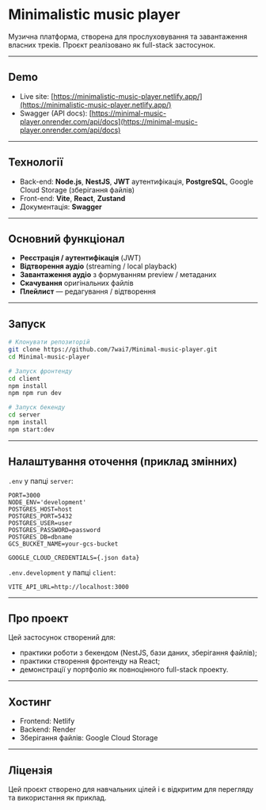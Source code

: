 # Minimalistic music player

Музична платформа, створена для прослуховування та завантаження власних треків. Проєкт реалізовано як full-stack застосунок.

---

## Demo

* Live site: [https://minimalistic-music-player.netlify.app/](https://minimalistic-music-player.netlify.app/)
* Swagger (API docs): [https://minimal-music-player.onrender.com/api/docs](https://minimal-music-player.onrender.com/api/docs)

---

## Технології

* Back-end: **Node.js**, **NestJS**, **JWT** аутентифікація, **PostgreSQL**, Google Cloud Storage (зберігання файлів)
* Front-end: **Vite**, **React**, **Zustand**
* Документація: **Swagger**

---

## Основний функціонал

* **Реєстрація / аутентифікація** (JWT)
* **Відтворення аудіо** (streaming / local playback)
* **Завантаження аудіо** з формуванням preview / метаданих
* **Скачування** оригінальних файлів
* **Плейлист** — редагування / відтворення

---

## Запуск

```bash
# Клонувати репозиторій
git clone https://github.com/7wai7/Minimal-music-player.git
cd Minimal-music-player

# Запуск фронтенду
cd client
npm install
npm npm run dev

# Запуск бекенду
cd server
npm install
npm start:dev
```

---

## Налаштування оточення (приклад змінних)

`.env` у папці `server`:

```
PORT=3000
NODE_ENV='development'
POSTGRES_HOST=host
POSTGRES_PORT=5432
POSTGRES_USER=user
POSTGRES_PASSWORD=password
POSTGRES_DB=dbname
GCS_BUCKET_NAME=your-gcs-bucket

GOOGLE_CLOUD_CREDENTIALS={.json data}

```

`.env.development` у папці `client`:

```
VITE_API_URL=http://localhost:3000
```

---

## Про проект

Цей застосунок створений для:
* практики роботи з бекендом (NestJS, бази даних, зберігання файлів);
* практики створення фронтенду на React;
* демонстрації у портфоліо як повноцінного full-stack проекту.

---

## Хостинг

* Frontend: Netlify
* Backend: Render
* Зберігання файлів: Google Cloud Storage

---

## Ліцензія

Цей проєкт створено для навчальних цілей і є відкритим для перегляду та використання як приклад.
